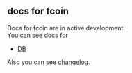 ## docs for fcoin

 Docs for fcoin are in active development.  
 You can see docs for 

 - [DB](db.md)  

 Also you can see [changelog](changelog.md).


